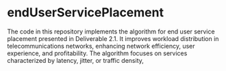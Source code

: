 # endUserServicePlacement
The code in this repository implements the algorithm for end user service placement presented in Deliverable 2.1. It improves workload distribution in telecommunications networks, enhancing network efficiency, user experience, and profitability. The algorithm focuses on services characterized by latency, jitter, or traffic density,
